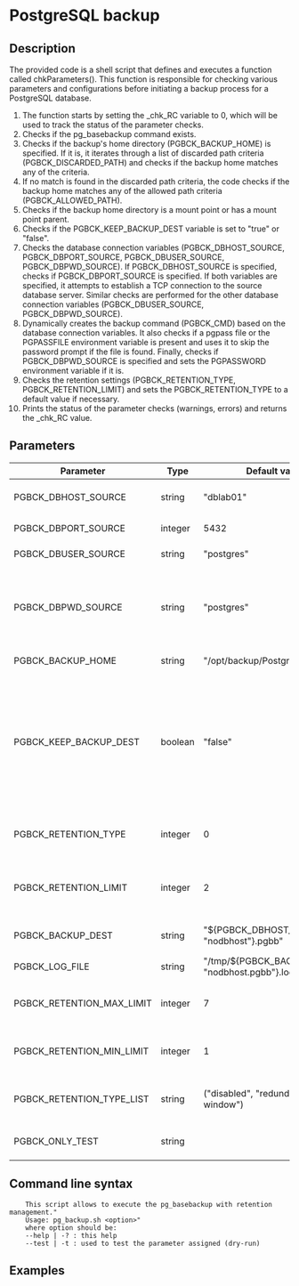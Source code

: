 # PostgreSQL backup

## Description

The provided code is a shell script that defines and executes a function called chkParameters(). This function is responsible for checking various parameters and configurations before initiating a backup process for a PostgreSQL database.

1. The function starts by setting the _chk_RC variable to 0, which will be used to track the status of the parameter checks.
3. Checks if the pg_basebackup command exists.
4. Checks if the backup's home directory (PGBCK_BACKUP_HOME) is specified. If it is, it iterates through a list of discarded path criteria (PGBCK_DISCARDED_PATH) and checks if the backup home matches any of the criteria.
5. If no match is found in the discarded path criteria, the code checks if the backup home matches any of the allowed path criteria (PGBCK_ALLOWED_PATH).
6. Checks if the backup home directory is a mount point or has a mount point parent.
7. Checks if the PGBCK_KEEP_BACKUP_DEST variable is set to "true" or "false".
8. Checks the database connection variables (PGBCK_DBHOST_SOURCE, PGBCK_DBPORT_SOURCE, PGBCK_DBUSER_SOURCE, PGBCK_DBPWD_SOURCE). If PGBCK_DBHOST_SOURCE is specified, checks if PGBCK_DBPORT_SOURCE is specified. If both variables are specified, it attempts to establish a TCP connection to the source database server. Similar checks are performed for the other database connection variables (PGBCK_DBUSER_SOURCE, PGBCK_DBPWD_SOURCE).
9. Dynamically creates the backup command (PGBCK_CMD) based on the database connection variables. It also checks if a pgpass file or the PGPASSFILE environment variable is present and uses it to skip the password prompt if the file is found. Finally, checks if PGBCK_DBPWD_SOURCE is specified and sets the PGPASSWORD environment variable if it is.
10. Checks the retention settings (PGBCK_RETENTION_TYPE, PGBCK_RETENTION_LIMIT) and sets the PGBCK_RETENTION_TYPE to a default value if necessary.
11. Prints the status of the parameter checks (warnings, errors) and returns the _chk_RC value.

## Parameters

|Parameter|Type|Default value|Description|
|--|--|--|--|
|PGBCK_DBHOST_SOURCE|string|"dblab01"|Hostname of the secondary node for the database connection|
|PGBCK_DBPORT_SOURCE|integer|5432|Port number for the database connection|
|PGBCK_DBUSER_SOURCE|string|"postgres"|Username for the database connection|
|PGBCK_DBPWD_SOURCE|string|"postgres"|Password for the database connection. If a pgpass file or the PGPASSFILE environment variable is declared, this variable will be ignored|
|PGBCK_BACKUP_HOME|string|"/opt/backup/PostgreSQL"|Root path of the backup(s) and log(s)|
|PGBCK_KEEP_BACKUP_DEST|boolean|"false"|If true, the script checks if the PGBCK_BACKUP_DEST exists. If it exists, the current backup (and log) will be renamed, and a new backup will be created. If false, the script will overwrite the backup destination and log, deleting them before|
|PGBCK_RETENTION_TYPE|integer|0|Selects the retention type. 0: disabled, 1: redundancy, 2: time-window|
|PGBCK_RETENTION_LIMIT|integer|2|Indicates the number of backups to retain for redundancy or the time window for retaining backups|
|PGBCK_BACKUP_DEST|string|"${PGBCK_DBHOST_SOURCE:-"nodbhost"}.pgbb"|Path that will contain the PostgreSQL backup(s)|
|PGBCK_LOG_FILE|string|"/tmp/${PGBCK_BACKUP_DEST:-"nodbhost.pgbb"}.log"|Path to the log file for the backup|
|PGBCK_RETENTION_MAX_LIMIT|integer|7|Maximum limit for redundancy, indicating the number of backups to retain|
|PGBCK_RETENTION_MIN_LIMIT|integer|1|Minimum limit for redundancy, indicating the number of backups to retain|
|PGBCK_RETENTION_TYPE_LIST|string|("disabled", "redundancy", "time-window")|Array listing the methods used for the retention check: disabled|
|PGBCK_ONLY_TEST|string||Controls whether the backup is executed or only tested|

## Command line syntax

```text
    This script allows to execute the pg_basebackup with retention management."
    Usage: pg_backup.sh <option>"
    where option should be:
    --help | -? : this help
    --test | -t : used to test the parameter assigned (dry-run)
```

## Examples
